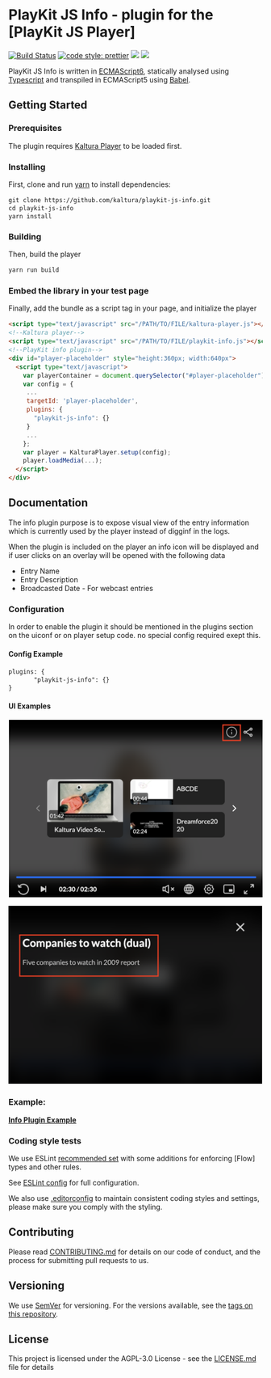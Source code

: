 # PlayKit JS Info - plugin for the [PlayKit JS Player]

[![Build Status](https://travis-ci.com/kaltura/playkit-js-avplay.svg?branch=master)](https://travis-ci.org/kaltura/playkit-js-info)
[![code style: prettier](https://img.shields.io/badge/code_style-prettier-ff69b4.svg?style=flat-square)](https://github.com/prettier/prettier)
[![](https://img.shields.io/npm/v/@playkit-js/info/latest.svg)](https://www.npmjs.com/package/@playkit-js/info)
[![](https://img.shields.io/npm/v/@playkit-js/info/canary.svg)](https://www.npmjs.com/package/@playkit-js/info/v/canary)

PlayKit JS Info is written in [ECMAScript6], statically analysed using [Typescript] and transpiled in ECMAScript5 using [Babel].

[typescript]: https://www.typescriptlang.org/
[ecmascript6]: https://github.com/ericdouglas/ES6-Learning#articles--tutorials
[babel]: https://babeljs.io

## Getting Started

### Prerequisites

The plugin requires [Kaltura Player] to be loaded first.

[kaltura player]: https://github.com/kaltura/kaltura-player-js

### Installing

First, clone and run [yarn] to install dependencies:

[yarn]: https://yarnpkg.com/lang/en/

```
git clone https://github.com/kaltura/playkit-js-info.git
cd playkit-js-info
yarn install
```

### Building

Then, build the player

```javascript
yarn run build
```

### Embed the library in your test page

Finally, add the bundle as a script tag in your page, and initialize the player

```html
<script type="text/javascript" src="/PATH/TO/FILE/kaltura-player.js"></script>
<!--Kaltura player-->
<script type="text/javascript" src="/PATH/TO/FILE/playkit-info.js"></script>
<!--PlayKit info plugin-->
<div id="player-placeholder" style="height:360px; width:640px">
  <script type="text/javascript">
    var playerContainer = document.querySelector("#player-placeholder");
    var config = {
     ...
     targetId: 'player-placeholder',
     plugins: {
       "playkit-js-info": {}
     }
     ...
    };
    var player = KalturaPlayer.setup(config);
    player.loadMedia(...);
  </script>
</div>
```

## Documentation

The info plugin purpose is to expose visual view of the entry information which is currently used by the player instead of digginf in the logs.

When the plugin is included on the player an info icon will be displayed and if user clicks on an overlay will be opened with the following data 
 
 * Entry Name
 * Entry Description          
 * Broadcasted Date - For webcast entries


### Configuration


In order to enable the plugin it should be mentioned in the plugins section on the uiconf or on player setup code. no special config required exept this.

#### Config Example

```
plugins: {
       "playkit-js-info": {}
}
```

#### UI Examples

![example](./images/infoIcon.png)

![example](./images/infoScreen.png)


### Example:

**[Info Plugin Example](https://codepen.io/giladna/pen/wvXBwwP)**


### Coding style tests

We use ESLint [recommended set](http://eslint.org/docs/rules/) with some additions for enforcing [Flow] types and other rules.

See [ESLint config](.eslintrc.json) for full configuration.

We also use [.editorconfig](.editorconfig) to maintain consistent coding styles and settings, please make sure you comply with the styling.

## Contributing

Please read [CONTRIBUTING.md](https://gist.github.com/PurpleBooth/b24679402957c63ec426) for details on our code of conduct, and the process for submitting pull requests to us.

## Versioning

We use [SemVer](http://semver.org/) for versioning. For the versions available, see the [tags on this repository](https://github.com/kaltura/playkit-js-info/tags).

## License

This project is licensed under the AGPL-3.0 License - see the [LICENSE.md](LICENSE.md) file for details

